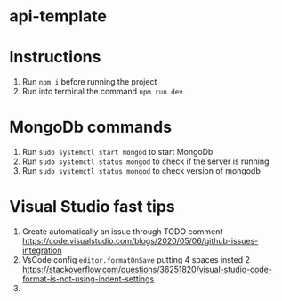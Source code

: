 # api-template

# Instructions

1. Run `npm i` before running the project
2. Run into terminal the command `npm run dev`

# MongoDb commands

1. Run `sudo systemctl start mongod` to start MongoDb
2. Run `sudo systemctl status mongod` to check if the server is running
3. Run `sudo systemctl status mongod` to check version of mongodb

# Visual Studio fast tips

1. Create automatically an issue through TODO comment
  https://code.visualstudio.com/blogs/2020/05/06/github-issues-integration
2. VsCode config `editor.formatOnSave` putting 4 spaces insted 2
  https://stackoverflow.com/questions/36251820/visual-studio-code-format-is-not-using-indent-settings
3. 